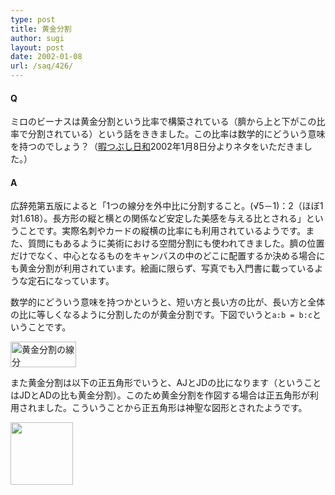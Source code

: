 ```yaml
---
type: post
title: 黄金分割
author: sugi
layout: post
date: 2002-01-08
url: /saq/426/
---
```

#### Q 

ミロのビーナスは黄金分割という比率で構築されている（臍から上と下がこの比率で分割されている）という話をききました。この比率は数学的にどういう意味を持つのでしょう？（<a href="http://diary.lycos.co.jp/view.asp?QnDiaryID=11758" onclick="_gaq.push(['_trackEvent', 'outbound-article', 'http://diary.lycos.co.jp/view.asp?QnDiaryID=11758', '暇つぶし日和']);" >暇つぶし日和</a>2002年1月8日分よりネタをいただきました。）

#### A 

広辞苑第五版によると「1つの線分を外中比に分割すること。(√5－1)：2（ほぼ1対1.618）。長方形の縦と横との関係など安定した美感を与える比とされる」ということです。実際名刺やカードの縦横の比率にも利用されているようです。また、質問にもあるように美術における空間分割にも使われてきました。臍の位置だけでなく、中心となるものをキャンバスの中のどこに配置するか決める場合にも黄金分割が利用されています。絵画に限らず、写真でも入門書に載っているような定石になっています。

数学的にどういう意味を持つかというと、短い方と長い方の比が、長い方と全体の比に等しくなるように分割したのが黄金分割です。下図でいうと`a:b = b:c`ということです。

<div>
  <img src="/images/saq/goldsect.png" alt="黄金分割の線分" width="105" height="41" />
</div>

また黄金分割は以下の正五角形でいうと、AJとJDの比になります（ということはJDとADの比も黄金分割）。このため黄金分割を作図する場合は正五角形が利用されました。こういうことから正五角形は神聖な図形とされたようです。

<div>
  <img src="/images/saq/pent0.png" width="100" height="100" border="0" />
</div>